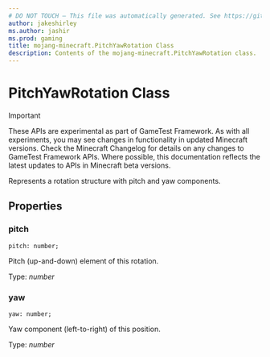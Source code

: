 ```yaml
---
# DO NOT TOUCH — This file was automatically generated. See https://github.com/Mojang/MinecraftScriptingApiDocsGenerator to modify descriptions, examples, etc.
author: jakeshirley
ms.author: jashir
ms.prod: gaming
title: mojang-minecraft.PitchYawRotation Class
description: Contents of the mojang-minecraft.PitchYawRotation class.
---
```

# PitchYawRotation Class
>[!IMPORTANT]
>These APIs are experimental as part of GameTest Framework. As with all experiments, you may see changes in functionality in updated Minecraft versions. Check the Minecraft Changelog for details on any changes to GameTest Framework APIs. Where possible, this documentation reflects the latest updates to APIs in Minecraft beta versions.

Represents a rotation structure with pitch and yaw components.

## Properties
### **pitch**
`pitch: number;`

Pitch (up-and-down) element of this rotation.

Type: *number*


### **yaw**
`yaw: number;`

Yaw component (left-to-right) of this position.

Type: *number*




